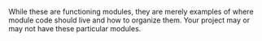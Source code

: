 While these are functioning modules, they are merely examples of where module code should live and how to organize them. Your project may or may not have these particular modules.
